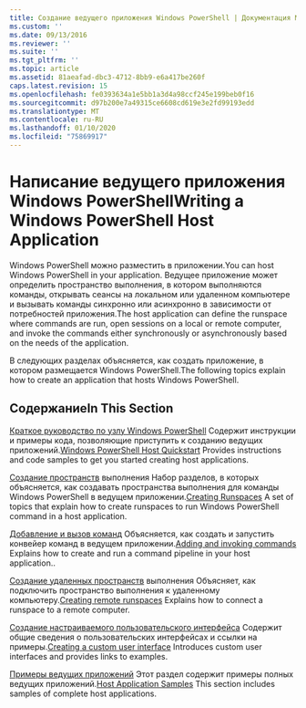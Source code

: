 ```yaml
---
title: Создание ведущего приложения Windows PowerShell | Документация Майкрософт
ms.custom: ''
ms.date: 09/13/2016
ms.reviewer: ''
ms.suite: ''
ms.tgt_pltfrm: ''
ms.topic: article
ms.assetid: 81aeafad-dbc3-4712-8bb9-e6a417be260f
caps.latest.revision: 15
ms.openlocfilehash: fe0393634a1e5bb1a3d4a98ccf245e199beb0f16
ms.sourcegitcommit: d97b200e7a49315ce6608cd619e3e2fd99193edd
ms.translationtype: MT
ms.contentlocale: ru-RU
ms.lasthandoff: 01/10/2020
ms.locfileid: "75869917"
---
```

# <a name="writing-a-windows-powershell-host-application"></a><span data-ttu-id="02135-102">Написание ведущего приложения Windows PowerShell</span><span class="sxs-lookup"><span data-stu-id="02135-102">Writing a Windows PowerShell Host Application</span></span>

<span data-ttu-id="02135-103">Windows PowerShell можно разместить в приложении.</span><span class="sxs-lookup"><span data-stu-id="02135-103">You can host Windows PowerShell in your application.</span></span> <span data-ttu-id="02135-104">Ведущее приложение может определить пространство выполнения, в котором выполняются команды, открывать сеансы на локальном или удаленном компьютере и вызывать команды синхронно или асинхронно в зависимости от потребностей приложения.</span><span class="sxs-lookup"><span data-stu-id="02135-104">The host application can define the runspace where commands are run, open sessions on a local or remote computer, and invoke the commands either synchronously or asynchronously based on the needs of the application.</span></span>

<span data-ttu-id="02135-105">В следующих разделах объясняется, как создать приложение, в котором размещается Windows PowerShell.</span><span class="sxs-lookup"><span data-stu-id="02135-105">The following topics explain how to create an application that hosts Windows PowerShell.</span></span>

## <a name="in-this-section"></a><span data-ttu-id="02135-106">Содержание</span><span class="sxs-lookup"><span data-stu-id="02135-106">In This Section</span></span>

<span data-ttu-id="02135-107">[Краткое руководство по узлу Windows PowerShell](./windows-powershell-host-quickstart.md) Содержит инструкции и примеры кода, позволяющие приступить к созданию ведущих приложений.</span><span class="sxs-lookup"><span data-stu-id="02135-107">[Windows PowerShell Host Quickstart](./windows-powershell-host-quickstart.md) Provides instructions and code samples to get you started creating host applications.</span></span>

<span data-ttu-id="02135-108">[Создание пространств](./creating-runspaces.md) выполнения Набор разделов, в которых объясняется, как создавать пространства выполнения для команды Windows PowerShell в ведущем приложении.</span><span class="sxs-lookup"><span data-stu-id="02135-108">[Creating Runspaces](./creating-runspaces.md) A set of topics that explain how to create runspaces to run Windows PowerShell command in a host application.</span></span>

<span data-ttu-id="02135-109">[Добавление и вызов команд](./adding-and-invoking-commands.md) Объясняется, как создать и запустить конвейер команд в ведущем приложении.</span><span class="sxs-lookup"><span data-stu-id="02135-109">[Adding and invoking commands](./adding-and-invoking-commands.md) Explains how to create and run a command pipeline in your host application..</span></span>

<span data-ttu-id="02135-110">[Создание удаленных пространств](./creating-remote-runspaces.md) выполнения Объясняет, как подключить пространство выполнения к удаленному компьютеру.</span><span class="sxs-lookup"><span data-stu-id="02135-110">[Creating remote runspaces](./creating-remote-runspaces.md) Explains how to connect a runspace to a remote computer.</span></span>

<span data-ttu-id="02135-111">[Создание настраиваемого пользовательского интерфейса](./creating-a-custom-user-interface.md) Содержит общие сведения о пользовательских интерфейсах и ссылки на примеры.</span><span class="sxs-lookup"><span data-stu-id="02135-111">[Creating a custom user interface](./creating-a-custom-user-interface.md) Introduces custom user interfaces and provides links to examples.</span></span>

<span data-ttu-id="02135-112">[Примеры ведущих приложений](./host-application-samples.md) Этот раздел содержит примеры полных ведущих приложений.</span><span class="sxs-lookup"><span data-stu-id="02135-112">[Host Application Samples](./host-application-samples.md) This section includes samples of complete host applications.</span></span>
